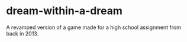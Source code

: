 # dream-within-a-dream
A revamped version of a game made for a high school assignment from back in 2013.
